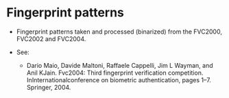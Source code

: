 # Fingerprint patterns

- Fingerprint patterns taken and processed (binarized) from the FVC2000, FVC2002 and FVC2004.

- See: 

  - Dario Maio, Davide Maltoni, Raffaele Cappelli, Jim L Wayman, and Anil KJain. Fvc2004: Third fingerprint verification competition. InInternationalconference on biometric authentication, pages 1–7. Springer, 2004.